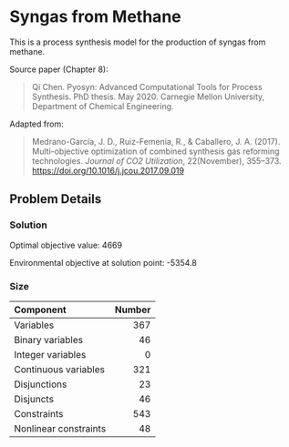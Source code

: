 # Syngas from Methane

This is a process synthesis model for the production of syngas from methane.

Source paper (Chapter 8):

> Qi Chen. Pyosyn: Advanced Computational Tools for Process Synthesis. PhD thesis. May 2020. Carnegie Mellon University, Department of Chemical Engineering.

Adapted from:

> Medrano-García, J. D., Ruiz-Femenia, R., & Caballero, J. A. (2017). Multi-objective optimization of combined synthesis gas reforming technologies. *Journal of CO2 Utilization*, 22(November), 355–373. https://doi.org/10.1016/j.jcou.2017.09.019

## Problem Details

### Solution

Optimal objective value: 4669

Environmental objective at solution point: -5354.8

### Size

| Component             |   Number |
|:----------------------|---------:|
| Variables             |      367 |
| Binary variables      |       46 |
| Integer variables     |        0 |
| Continuous variables  |      321 |
| Disjunctions          |       23 |
| Disjuncts             |       46 |
| Constraints           |      543 |
| Nonlinear constraints |       48 |
